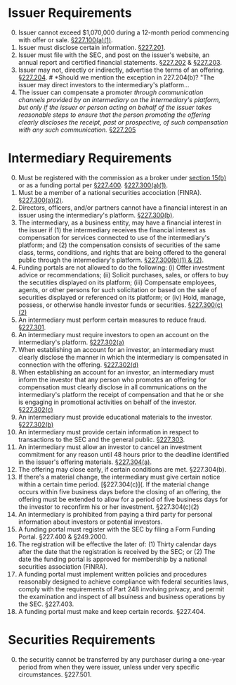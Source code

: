 # Issuer Requirements

0. Issuer cannot exceed $1,070,000 during a 12-month period commencing with offer or sale. [§227.100(a)(1)](https://www.law.cornell.edu/cfr/text/17/227.100 "§227.100(a)(1)").
1. Issuer must disclose certain information. [§227.201](https://www.law.cornell.edu/cfr/text/17/227.201 "§227.201").
2. Issuer must file with the SEC, and post on the issuer's website, an annual report and certified financial statements. [§227.202](https://www.law.cornell.edu/cfr/text/17/227.202 "§227.202") & [§227.203](https://www.law.cornell.edu/cfr/text/17/227.203 "§227.203"). 
3. Issuer may not, directly or indirectly, advertise the terms of an offering. [§227.204](https://www.law.cornell.edu/cfr/text/17/227.204 "§227.204"). # *Should we mention the exception in 227.204(b)? "The issuer may direct investors to the intermediary's platform...
4. The issuer can compensate a promoter *through communication channels provided by an intermediary on the intermediary's platform, but only if the issuer or person acting on behalf of the issuer takes reasonable steps to ensure that the person promoting the offering clearly discloses the receipt, past or prospective, of such compensation with any such communication.* [§227.205](https://www.law.cornell.edu/cfr/text/17/227.205 "§227.205")

# Intermediary Requirements

0. Must be registered with the commission as a broker under [section 15(b)](https://www.law.cornell.edu/uscode/text/15/78o "section 15(b)") or as a funding portal per [§227.400](https://www.law.cornell.edu/cfr/text/17/227.400 "§227.400"). [§227.300(a)(1)](https://www.law.cornell.edu/cfr/text/17/227.300 "§227.300(a)(1)").
1. Must be a member of a national securities accociation (FINRA). [§227.300(a)(2)](https://www.law.cornell.edu/cfr/text/17/227.300 "§227.300(a)(2)").
2. Directors, officers, and/or partners cannot have a financial interest in an issuer using the intermediary's platform. [§227.300(b)](https://www.law.cornell.edu/cfr/text/17/227.300 "§227.300(b)").
3. The intermediary, as a business entity, may have a financial interest in the issuer if (1) the intermediary receives the financial interest as compensation for services connected to use of the intermediary's platform; and (2) the compensation consists of securities of the same class, terms, conditions, and rights that are being offered to the general public through the intermediary's platform. [§227.300(b)(1) & (2)](https://www.law.cornell.edu/cfr/text/17/227.300 "§227.300(b)(1) & (2)"). 
4. Funding portals are not allowed to do the following: (i) Offer investment advice or recommendations; (ii) Solicit purchases, sales, or offers to buy the secutities displayed on its platform; (iii) Compensate employees, agents, or other persons for such solicitation or based on the sale of securities displayed or referenced on its platform; or (iv) Hold, manage, possess, or otherwise handle investor funds or securities. [§227.300(c)(2)](https://www.law.cornell.edu/cfr/text/17/227.300 "§227.300(c)(2)")
5. An intermediary must perform certain measures to reduce fraud. [§227.301](https://www.law.cornell.edu/cfr/text/17/227.301 "§227.301").
6. An intermediary must require investors to open an account on the intermediary's platform. [§227.302(a)](https://www.law.cornell.edu/cfr/text/17/227.302 "§227.302(a)")
7. When establishing an account for an investor, an intermediary must clearly disclose the manner in which the intermediary is compensated in connection with the offering. [§227.302(d)](https://www.law.cornell.edu/cfr/text/17/227.302 "§227.302(d)")
8. When establishing an account for an investor, an intermediary must inform the investor that any person who promotes an offering for compensation must clearly disclose in all communications on the intermediary's platform the receipt of compensation and that he or she is engaging in promotional activities on behalf of the investor. [§227.302(c)](https://www.law.cornell.edu/cfr/text/17/227.302 "§227.302(c)") 
9. An intermediary must provide educational materials to the investor. [§227.302(b)](https://www.law.cornell.edu/cfr/text/17/227.302 "§227.302(b)")
10. An intermediary must provide certain information in respect to transactions to the SEC and the general public. [§227.303](https://www.law.cornell.edu/cfr/text/17/227.303 "§227.303").
11. An intermediary must allow an investor to cancel an investment commitment for any reason until 48 hours prior to the deadline identified in the issuer's offering materials. [§227.304(a)](https://www.law.cornell.edu/cfr/text/17/227.304 "§227.304(a)").
9. The offering may close early, if certain conditions are met. §227.304(b).
10. If there's a material change, the intermediary must give certain notice within a certain time period. [§227.304(c)](. If the material change occurs within five business days before the closing of an offering, the offering must be extended to allow for a period of five business days for the investor to reconfirm his or her investment.  §227.304(c)(2)
11. An intermediary is prohibited from paying a third party for personal information about investors or potential investors.
12. A funding portal must register with the SEC by filing a Form Funding Portal. §227.400 & §249.2000.
13. The registration will be effective the later of: (1) Thirty calendar days after the date that the registration is received by the SEC; or (2) The date the funding portal is approved for membership by a national securities association (FINRA).
14. A funding portal must implement written policies and procedures reasonably designed to achieve compliance with federal securities laws, comply with the requirements of Part 248 involving privacy, and permit the examination and inspect of all bsuiness and business operations by the SEC. §227.403.
15. A funding portal must make and keep certain records. §227.404.

# Securities Requirements

0. the securitiy cannot be transferred by any purchaser during a one-year period from when they were issuer, unless under very specific circumstances. §227.501.
